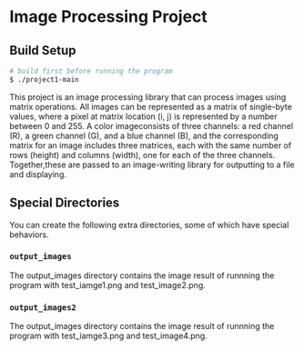 # Image Processing Project

## Build Setup

```bash
# build first before running the program
$ ./project1-main
```

This project is an image processing library that can process images using matrix operations. All images can be represented as a matrix of single-byte values, where a pixel at matrix location (i, j) is represented by a number between 0 and 255. A color imageconsists of three channels: a red channel (R), a green channel (G), and a blue channel (B), and the corresponding matrix for an image includes three matrices, each with the same number of rows (height) and columns (width), one for each of the three channels. Together,these are passed to an image-writing library for outputting to a file and displaying.

## Special Directories

You can create the following extra directories, some of which have special behaviors.

### `output_images`

The output_images directory contains the image result of runnning the program with test_iamge1.png and test_image2.png.

### `output_images2`

The output_images directory contains the image result of runnning the program with test_iamge3.png and test_image4.png.
